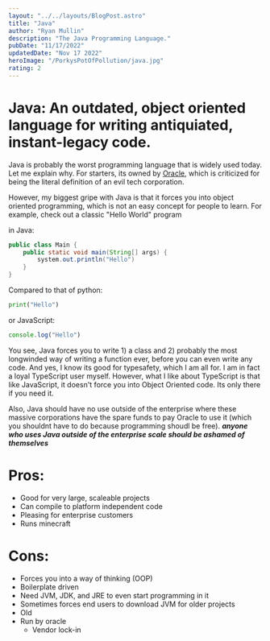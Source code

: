```yaml
---
layout: "../../layouts/BlogPost.astro"
title: "Java"
author: "Ryan Mullin"
description: "The Java Programming Language."
pubDate: "11/17/2022"
updatedDate: "Nov 17 2022"
heroImage: "/PorkysPotOfPollution/java.jpg"
rating: 2
---
```


# Java: An outdated, object oriented language for writing antiquiated, instant-legacy code.

Java is probably the worst programming language that is widely used today. Let me explain why.
For starters, its owned by [Oracle](https://oracle.com), which is criticized for being the literal definition of an evil tech corporation.

However, my biggest gripe with Java is that it forces you into object oriented programming, which is not an easy concept for people to learn. For example, check out a classic "Hello World" program

in Java:


```java
public class Main {
    public static void main(String[] args) {
        system.out.println("Hello")
    }
}

```
Compared to that of python:

```python
print("Hello")
```

or JavaScript:

```js
console.log("Hello")
```

You see, Java forces you to write 1) a class and 2) probably the most longwinded way of writing a function ever, before you can even write any code. And yes, I know its good for typesafety, which I am all for. I am in fact a loyal TypeScript user myself. However, what I like about TypeScript is that like JavaScript, it doesn't force you into Object Oriented code. Its only there if you need it.

Also, Java should have no use outside of the enterprise where these massive corporations have the spare funds to pay Oracle to use it (which you shouldnt have to do because programming shoudl be free). **_anyone who uses Java outside of the enterprise scale should be ashamed of themselves_**

# Pros:
- Good for very large, scaleable projects
- Can compile to platform independent code
- Pleasing for enterprise customers
- Runs minecraft

# Cons:
- Forces you into a way of thinking (OOP)
- Boilerplate driven
- Need JVM, JDK, and JRE to even start programming in it
- Sometimes forces end users to download JVM for older projects
- Old
- Run by oracle
  - Vendor lock-in